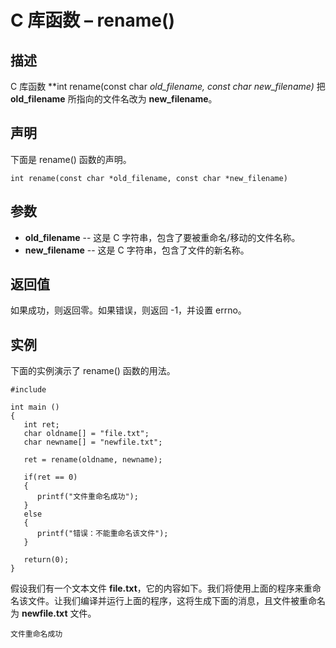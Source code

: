# C 库函数 – rename()


## 描述

C 库函数 **int rename(const char *old_filename, const char *new_filename)** 把 **old_filename** 所指向的文件名改为 **new_filename**。

## 声明

下面是 rename() 函数的声明。

    int rename(const char *old_filename, const char *new_filename)

## 参数

* **old_filename** \-- 这是 C 字符串，包含了要被重命名/移动的文件名称。
* **new_filename** \-- 这是 C 字符串，包含了文件的新名称。

## 返回值

如果成功，则返回零。如果错误，则返回 -1，并设置 errno。

## 实例

下面的实例演示了 rename() 函数的用法。

    #include 

    int main ()
    {
       int ret;
       char oldname[] = "file.txt";
       char newname[] = "newfile.txt";

       ret = rename(oldname, newname);

       if(ret == 0)
       {
          printf("文件重命名成功");
       }
       else
       {
          printf("错误：不能重命名该文件");
       }

       return(0);
    }

假设我们有一个文本文件 **file.txt**，它的内容如下。我们将使用上面的程序来重命名该文件。让我们编译并运行上面的程序，这将生成下面的消息，且文件被重命名为 **newfile.txt** 文件。

    文件重命名成功